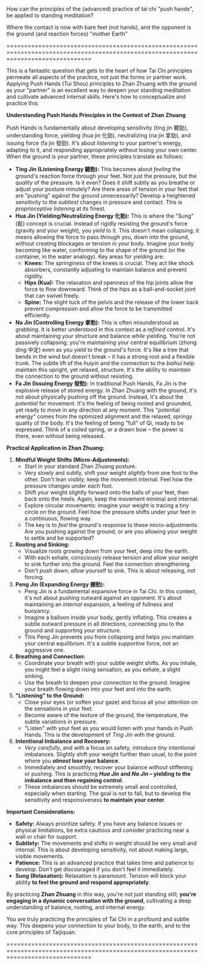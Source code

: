 How can the principles of the (advanced) practice of tai chi "push hands", be applied to standing meditation? 

Where the contact is now with bare feet (not hands), and the opponent is the ground (and reaction forces) "mother Earth"

\====================================================================================================================================

This is a fantastic question that gets to the heart of how Tai Chi principles permeate all aspects of the practice, not just the forms or partner work. Applying Push Hands (Tui Shou) principles to Zhan Zhuang with the ground as your "partner" is an excellent way to deepen your standing meditation and cultivate advanced internal skills. Here's how to conceptualize and practice this:

**Understanding Push Hands Principles in the Context of Zhan Zhuang**

Push Hands is fundamentally about developing sensitivity (ting jin 聽勁), understanding force, yielding (hua jin 化勁), neutralizing (na jin 拿勁), and issuing force (fa jin 發勁). It's about *listening* to your partner's energy, adapting to it, and responding appropriately without losing your own center. When the ground is your partner, these principles translate as follows:

* **Ting Jin (Listening Energy 聽勁):** This becomes about *feeling* the ground's reaction force through your feet. Not just the pressure, but the *quality* of the pressure. Is it even? Does it shift subtly as you breathe or adjust your posture minutely? Are there areas of tension in your feet that are "pushing" against the ground unnecessarily? Develop a heightened sensitivity to the *subtlest* changes in pressure and contact. This is *proprioceptive listening* at its finest.  
* **Hua Jin (Yielding/Neutralizing Energy 化勁):** This is where the "Sung" (鬆) concept is crucial. Instead of rigidly resisting the ground's force (gravity and your weight), you *yield* to it. This doesn't mean collapsing; it means allowing the force to pass *through* you, down into the ground, without creating blockages or tension in your body. Imagine your body becoming like water, conforming to the shape of the ground (or the container, in the water analogy). Key areas for yielding are:  
  * **Knees:** The springiness of the knees is crucial. They act like shock absorbers, constantly adjusting to maintain balance and prevent rigidity.  
  * **Hips (Kua):** The relaxation and openness of the hip joints allow the force to flow downward. Think of the hips as a ball-and-socket joint that can swivel freely.  
  * **Spine:** The slight tuck of the pelvis and the release of the lower back prevent compression and allow the force to be transmitted efficiently.  
* **Na Jin (Controlling Energy 拿勁):** This is often misunderstood as grabbing. It is better understood in this context as a *refined* control. It's about maintaining your structure and balance *while* yielding. You're not passively collapsing; you're maintaining your central equilibrium (zhong ding 中定) even as you yield to the ground's force. It's like a tree that bends in the wind but doesn't break – it has a strong root and a flexible trunk. The subtle lift of the *huiyin* and the connection to the *baihui* help maintain this upright, yet relaxed, structure. It's the ability to *maintain* the connection to the ground without resisting.  
* **Fa Jin (Issuing Energy 發勁):** In traditional Push Hands, Fa Jin is the explosive release of stored energy. In Zhan Zhuang with the ground, it's not about physically pushing off the ground. Instead, it's about the *potential* for movement. It's the feeling of being rooted and grounded, yet ready to move in any direction at any moment. This "potential energy" comes from the optimized alignment and the relaxed, springy quality of the body. It's the feeling of being "full" of Qi, ready to be expressed. Think of a coiled spring, or a drawn bow – the power is there, even without being released.

**Practical Application in Zhan Zhuang:**

1. **Mindful Weight Shifts (Micro-Adjustments):**  
   * Start in your standard Zhan Zhuang posture.  
   * Very slowly and subtly, shift your weight *slightly* from one foot to the other. Don't lean visibly; keep the movement internal. Feel how the pressure changes under each foot.  
   * Shift your weight slightly forward onto the balls of your feet, then back onto the heels. Again, keep the movement minimal and internal.  
   * Explore circular movements: imagine your weight is tracing a tiny circle on the ground. Feel how the pressure shifts under your feet in a continuous, flowing way.  
   * The key is to *feel* the ground's response to these micro-adjustments. Are you pushing against the ground, or are you allowing your weight to settle and be supported?  
2. **Rooting and Sinking:**  
   * Visualize roots growing down from your feet, deep into the earth.  
   * With each exhale, consciously release tension and allow your weight to sink further into the ground. Feel the connection strengthening.  
   * Don't *push* down; *allow* yourself to sink. This is about releasing, not forcing.  
3. **Peng Jin (Expanding Energy 掤勁):**  
   * Peng Jin is a fundamental expansive force in Tai Chi. In this context, it's not about pushing outward against an opponent. It's about maintaining an *internal* expansion, a feeling of fullness and buoyancy.  
   * Imagine a balloon inside your body, gently inflating. This creates a subtle outward pressure in all directions, connecting you to the ground and supporting your structure.  
   * This Peng Jin prevents you from collapsing and helps you maintain your central equilibrium. It's a subtle *supportive* force, not an aggressive one.  
4. **Breathing and Connection:**  
   * Coordinate your breath with your subtle weight shifts. As you inhale, you might feel a slight rising sensation; as you exhale, a slight sinking.  
   * Use the breath to deepen your connection to the ground. Imagine your breath flowing down into your feet and into the earth.  
5. **"Listening" to the Ground:**  
   * Close your eyes (or soften your gaze) and focus all your attention on the sensations in your feet.  
   * Become aware of the texture of the ground, the temperature, the subtle variations in pressure.  
   * "Listen" with your feet as you would listen with your hands in Push Hands. This is the development of *Ting Jin* with the ground.  
6. **Intentional Imbalance and Recovery:**  
   * *Very carefully*, and with a focus on safety, introduce *tiny* intentional imbalances. Slightly shift your weight further than usual, to the point where you ***almost* lose your balance**.  
   * Immediately and smoothly, recover your balance *without* stiffening or pushing. This is practicing ***Hua Jin*** **and *Na Jin* – yielding to the imbalance and then regaining control**.  
   * These imbalances should be extremely small and controlled, especially when starting. The goal is *not* to fall, but to develop the sensitivity and responsiveness **to maintain your center**.

**Important Considerations:**

* **Safety:** Always prioritize safety. If you have any balance issues or physical limitations, be extra cautious and consider practicing near a wall or chair for support.  
* **Subtlety:** The movements and shifts in weight should be very small and internal. This is about developing sensitivity, not about making large, visible movements.  
* **Patience:** This is an advanced practice that takes time and patience to develop. Don't get discouraged if you don't feel it immediately.  
* **Sung (Relaxation):** Relaxation is paramount. Tension will block your ability **to feel the ground and respond appropriately**.

By practicing **Zhan Zhuang** in this way, you're not just standing still; **you're engaging in a dynamic conversation with the ground**, cultivating a deep understanding of balance, rooting, and internal energy. 

You are truly practicing the principles of Tai Chi in a profound and subtle way. This deepens your connection to your body, to the earth, and to the core principles of Taijiquan.

\====================================================================================================================================


